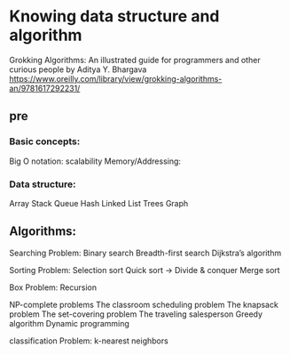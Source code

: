 # Knowing data structure and algorithm

Grokking Algorithms: An illustrated guide for programmers and other curious people
by Aditya Y. Bhargava
https://www.oreilly.com/library/view/grokking-algorithms-an/9781617292231/

## pre

### Basic concepts:
Big O notation: scalability
Memory/Addressing:

### Data structure:
Array
Stack
Queue
Hash
Linked List
Trees
Graph

## Algorithms:

Searching Problem:
Binary search
Breadth-first search
Dijkstra’s algorithm

Sorting Problem:
Selection sort
Quick sort -> Divide & conquer
Merge sort


Box Problem:
Recursion

NP-complete problems
The classroom scheduling problem
The knapsack problem
The set-covering problem
The traveling salesperson
Greedy algorithm
Dynamic programming

classification Problem:
k-nearest neighbors
